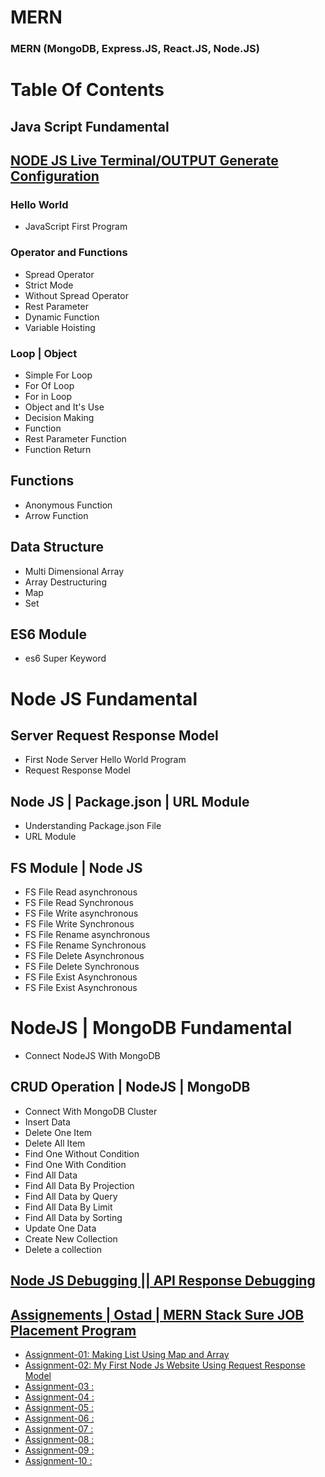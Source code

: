 # MERN
### MERN (MongoDB, Express.JS, React.JS, Node.JS)
# Table Of Contents
## Java Script Fundamental
## [NODE JS Live Terminal/OUTPUT Generate Configuration](https://github.com/Ruman-Hossain/MERN/tree/master/000_Support)
### Hello World
- JavaScript First Program
### Operator and Functions
- Spread Operator
- Strict Mode
- Without Spread Operator
- Rest Parameter
- Dynamic Function
- Variable Hoisting
### Loop  | Object
- Simple For Loop
- For Of Loop
- For in Loop
- Object and It's Use
- Decision Making
- Function
- Rest Parameter Function
- Function Return
## Functions
- Anonymous Function
- Arrow Function
## Data Structure
- Multi Dimensional Array
- Array Destructuring
- Map
- Set
## ES6 Module
- es6 Super Keyword

# Node JS Fundamental
## Server Request Response Model
- First Node Server Hello World Program
- Request Response Model
## Node JS | Package.json | URL Module
- Understanding Package.json File
- URL Module
## FS Module | Node JS
- FS File Read asynchronous
- FS File Read Synchronous
- FS File Write asynchronous
- FS File Write Synchronous
- FS File Rename asynchronous
- FS File Rename Synchronous
- FS File Delete Asynchronous
- FS File Delete Synchronous
- FS File Exist Asynchronous
- FS File Exist Asynchronous
# NodeJS | MongoDB Fundamental
- Connect NodeJS With MongoDB
## CRUD Operation | NodeJS | MongoDB
- Connect With MongoDB Cluster
- Insert Data
- Delete One Item
- Delete All Item
- Find One Without Condition
- Find One With Condition
- Find All Data
- Find All Data By Projection
- Find All Data by Query
- Find All Data By Limit
- Find All Data by Sorting
- Update One Data
- Create New Collection
- Delete a collection
## [Node JS Debugging || API Response Debugging](https://github.com/Ruman-Hossain/MERN/tree/master/019_NodeJS_fun_NodeJS_Debugging/01_nodeJS_debugging)
## [Assignements | Ostad | MERN Stack Sure JOB Placement Program]()
- [Assignment-01: Making List Using Map and Array](https://github.com/Ruman-Hossain/MERN/tree/master/Assignments/01_MakingListUsingMapAndArray)
- [Assignment-02: My First Node Js Website Using Request Response Model](https://github.com/Ruman-Hossain/MERN/tree/master/Assignments/02_my_first_nodejs_request_response)
- [Assignment-03 : ]()
- [Assignment-04 : ]()
- [Assignment-05 : ]()
- [Assignment-06 : ]()
- [Assignment-07 : ]()
- [Assignment-08 : ]()
- [Assignment-09 : ]()
- [Assignment-10 : ]()